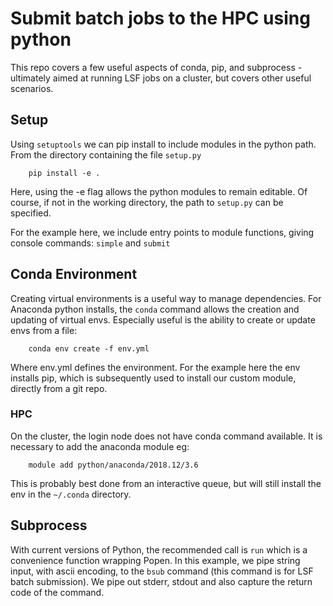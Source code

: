 # Submit batch jobs to the HPC using python

This repo covers a few useful aspects of conda, pip, and subprocess - ultimately
aimed at running LSF jobs on a cluster, but covers other useful scenarios.

## Setup

Using `setuptools` we can pip install to include modules in the python path.
From the directory containing the file `setup.py`

        pip install -e .

Here, using the -e flag allows the python modules to remain editable. Of course,
if not in the working directory, the path to `setup.py` can be specified.

For the example here, we include entry points to module functions, giving console
commands: `simple` and `submit`


## Conda Environment

Creating virtual environments is a useful way to manage dependencies. For Anaconda
python installs, the `conda` command allows the creation and updating of virtual envs.
Especially useful is the ability to create or update envs from a file:

        conda env create -f env.yml

Where env.yml defines the environment.
For the example here the env installs pip, which is subsequently used to install
our custom module, directly from a git repo.

### HPC

On the cluster, the login node does not have conda command available. It is
necessary to add the anaconda module eg:

        module add python/anaconda/2018.12/3.6

This is probably best done from an interactive queue, but will still install
the env in the `~/.conda` directory.

## Subprocess

With current versions of Python, the recommended call is `run` which is a convenience
function wrapping Popen. In this example, we pipe string input, with ascii encoding,
to the `bsub` command (this command is for LSF batch submission). We pipe out
stderr, stdout and also capture the return code of the command.
